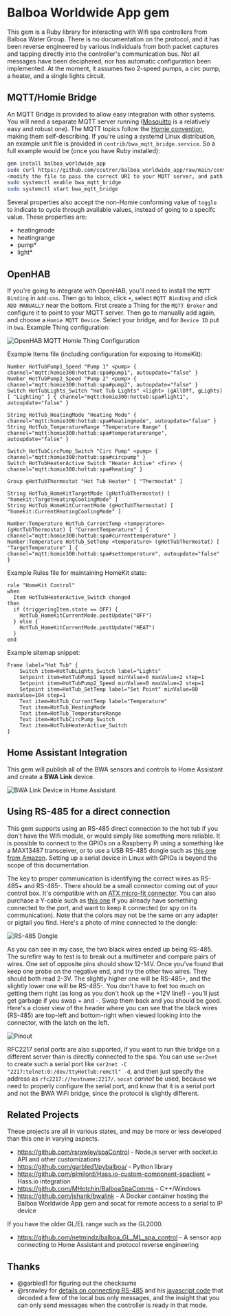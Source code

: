 # Balboa Worldwide App gem

This gem is a Ruby library for interacting with Wifi spa controllers from
Balboa Water Group. There is no documentation on the protocol, and it has
been reverse engineered by various individuals from both packet captures
and tapping directly into the controller's communication bus. Not all
messages have been deciphered, nor has automatic configuration been
implemented. At the moment, it assumes two 2-speed pumps, a circ pump, a
heater, and a single lights circuit.

## MQTT/Homie Bridge

An MQTT Bridge is provided to allow easy integration with other systems. You
will need a separate MQTT server running ([Mosquitto](https://mosquitto.org) is
a relatively easy and robust one). The MQTT topics follow the [Homie
convention](https://homieiot.github.io), making them self-describing. If you're
using a systemd Linux distribution, an example unit file is provided in
`contrib/bwa_mqtt_bridge.service`. So a full example would be (once you have
Ruby installed):

```sh
gem install balboa_worldwide_app
sudo curl https://github.com/ccutrer/balboa_worldwide_app/raw/main/contrib/bwa_mqtt_bridge.service -L -o /etc/systemd/system/bwa_mqtt_bridge.service
<modify the file to pass the correct URI to your MQTT server, and path to RS-485 device or hostname/IP for WiFi>
sudo systemctl enable bwa_mqtt_bridge
sudo systemctl start bwa_mqtt_bridge
```

Several properties also accept the non-Homie conforming value of `toggle` to
indicate to cycle through available values, instead of going to a specifc
value. These properties are:

 * heatingmode
 * heatingrange
 * pump*
 * light*

## OpenHAB
If you're going to integrate with OpenHAB, you'll need to install the
`MQTT Binding` in `Add-ons`. Then go to Inbox, click `+`, select `MQTT Binding`
and click `ADD MANUALLY` near the bottom. First create a Thing for the
`MQTT Broker` and configure it to point to your MQTT server. Then go to
manually add again, and choose a `Homie MQTT Device`. Select your bridge, and
for `Device ID` put in `bwa`. Example Thing configuration:

![OpenHAB MQTT Homie Thing Configuration](doc/openhab_thing.png)

Example Items file (including configuration for exposing to HomeKit):

```
Number HotTubPump1_Speed "Pump 1" <pump> { channel="mqtt:homie300:hottub:spa#pump1", autoupdate="false" }
Number HotTubPump2_Speed "Pump 2" <pump> { channel="mqtt:homie300:hottub:spa#pump2", autoupdate="false" }
Switch HotTubLights_Switch "Hot Tub Lights" <light> (gAllOff, gLights) [ "Lighting" ] { channel="mqtt:homie300:hottub:spa#light1", autoupdate="false" }

String HotTub_HeatingMode "Heating Mode" { channel="mqtt:homie300:hottub:spa#heatingmode", autoupdate="false" }
String HotTub_TemperatureRange "Temperature Range" { channel="mqtt:homie300:hottub:spa#temperaturerange", autoupdate="false" }

Switch HotTubCircPump_Switch "Circ Pump" <pump> { channel="mqtt:homie300:hottub:spa#circpump" }
Switch HotTubHeaterActive_Switch "Heater Active" <fire> { channel="mqtt:homie300:hottub:spa#heating" }

Group gHotTubThermostat "Hot Tub Heater" [ "Thermostat" ]

String HotTub_HomeKitTargetMode (gHotTubThermostat) [ "homekit:TargetHeatingCoolingMode" ]
String HotTub_HomeKitCurrentMode (gHotTubThermostat) [ "homekit:CurrentHeatingCoolingMode" ]

Number:Temperature HotTub_CurrentTemp <temperature> (gHotTubThermostat) [ "CurrentTemperature" ] { channel="mqtt:homie300:hottub:spa#currenttemperature" }
Number:Temperature HotTub_SetTemp <temperature> (gHotTubThermostat) [ "TargetTemperature" ] { channel="mqtt:homie300:hottub:spa#settemperature", autoupdate="false" }
```

Example Rules file for maintaining HomeKit state:

```
rule "HomeKit Control"
when
  Item HotTubHeaterActive_Switch changed
then
  if (triggeringItem.state == OFF) {
    HotTub_HomeKitCurrentMode.postUpdate("OFF")
  } else {
    HotTub_HomeKitCurrentMode.postUpdate("HEAT")
  }
end
```

Example sitemap snippet:
```
Frame label="Hot Tub" {
    Switch item=HotTubLights_Switch label="Lights"
    Setpoint item=HotTubPump1_Speed minValue=0 maxValue=2 step=1
    Setpoint item=HotTubPump2_Speed minValue=0 maxValue=2 step=1
    Setpoint item=HotTub_SetTemp label="Set Point" minValue=80 maxValue=104 step=1
    Text item=HotTub_CurrentTemp label="Temperature"
    Text item=HotTub_HeatingMode
    Text item=HotTub_TemperatureRange
    Text item=HotTubCircPump_Switch
    Text item=HotTubHeaterActive_Switch
}
```
## Home Assistant Integration
This gem will publish all of the BWA sensors and controls to Home Assistant and create a **BWA Link** device.

![BWA Link Device in Home Assistant](doc/home_assistant_device.png)

## Using RS-485 for a direct connection

This gem supports using an RS-485 direct connection to the hot tub if you don't
have the Wifi module, or would simply like something more reliable. It is
possible to connect to the GPIOs on a Raspberry Pi using a something like a
MAX13487 transceiver, or to use a USB RS-485 dongle such as
[this one from Amazon](https://www.amazon.com/gp/product/B07B416CPK). Setting
up a serial device in Linux with GPIOs is beyond the scope of this
documentation.

The key to proper communication is identifying the correct wires as RS-485+ and
RS-485-. There should be a small connector coming out of your control box. It's
compatible with an
[ATX micro-fit connector](https://www.amazon.com/gp/product/B07Z7X5KW1). You
can also purchase a Y-cable such as
[this one](https://spacare.com/BalboaWaterGroupWi-FiY-CableSplitter25657.aspx)
if you already have something connected to the port, and want to keep it
connected (or spy on its communication). Note that the colors may not be the
same on any adapter or pigtail you find. Here's a photo of mine connected to the
dongle:

![RS-485 Dongle](doc/rs485dongle.jpg)

As you can see in my case, the two black wires ended up being RS-485. The surefire way to test is to break out a multimeter and compare pairs of wires. One set of opposite pins should show 12-14V. Once you've found that keep one probe on the negative end, and try the other two wires. They should both read 2-3V. The slightly higher one will be RS-485+, and the slightly lower one will be RS-485-. You don't have to fret too much on getting them right (as long as you don't hook up the +12V line!) - you'll just get garbage if you swap + and -. Swap them back and you should be good. Here's a closer view of the header where you can see that the black wires (RS-485) are top-left and bottom-right when viewed looking into the connector, with the latch on the left.

![Pinout](doc/header.jpg)

RFC2217 serial ports are also supported, if you want to run thie bridge on a different server than is directly connected to the spa. You can use `ser2net` to create such a serial port like `ser2net -C "2217:telnet:0:/dev/ttyHotTub:remctl" -d`, and then just specify the address as `rfc2217://hostname:2217/`. `socat` _cannot_ be used, because we need to
properly configure the serial port, and know that it is a serial port and not the BWA WiFi bridge, since the protocol is slightly different.

## Related Projects

These projects are all in various states, and may be more or less developed than this one in varying aspects.

 * https://github.com/rsrawley/spaControl - Node.js server with socket.io API and other customizations
 * https://github.com/garbled1/pybalboa/ - Python library
 * https://github.com/plmilord/Hass.io-custom-component-spaclient = Hass.io integration
 * https://github.com/MHotchin/BalboaSpaComms - C++/Windows
 * https://github.com/jshank/bwalink - A Docker container hosting the Balboa Worldwide App gem and socat for remote access to a serial to IP device

If you have the older GL/EL range such as the GL2000.

 * https://github.com/netmindz/balboa_GL_ML_spa_control - A sensor app connecting to Home Assistant and protocol reverse engineering

## Thanks

 * @garbled1 for figuring out the checksums
 * @rsrawley for [details on connecting RS-485](https://docs.google.com/document/d/1s4A0paeGc89k6Try2g3ok8V9BcYm5CXhDr1ys0qUT4s/edit?usp=drivesdk&authuser=0) and his [javascript code](https://github.com/rsrawley/spaControl) that decoded a few of the local bus only messages, and the insight that you can only send messages when the controller is ready in that mode.
